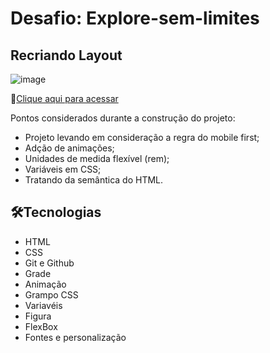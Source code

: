 # Desafio: Explore-sem-limites

## Recriando Layout

![image](https://github.com/Souzasud/explore_sem_limites/assets/133075307/4fa77651-2600-451c-8ce7-fe493c9014a3)

🔗[Clique aqui para acessar](http://127.0.0.1:5500/idex.html)

Pontos considerados durante a construção do projeto:
- Projeto levando em consideração a regra do mobile first;
- Adção de animações;
- Unidades de medida flexível (rem);
- Variáveis em CSS;
- Tratando da semântica do HTML.

## 🛠️Tecnologias
- HTML
- CSS
- Git e Github
- Grade
- Animação
- Grampo CSS
- Variavéis
- Figura
- FlexBox
- Fontes e personalização
